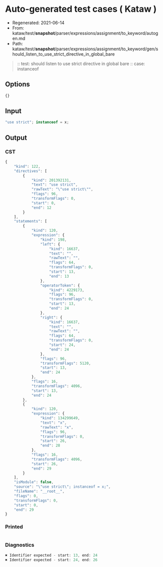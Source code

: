 # Auto-generated test cases ( Kataw )
- Regenerated: 2021-06-14
- From: kataw/test/__snapshot__/parser/expressions/assignment/to_keyword/autogen.md
- Path: kataw/test/__snapshot__/parser/expressions/assignment/to_keyword/gen/should_listen_to_use_strict_directive_in_global_bare
> :: test: should listen to use strict directive in global bare
> :: case: instanceof
## Options

`````js
{}
`````
## Input

`````js
"use strict"; instanceof = x;
`````
## Output

### CST

```javascript
{
    "kind": 122,
    "directives": [
        {
            "kind": 201392131,
            "text": "use strict",
            "rawText": "\"use strict\"",
            "flags": 96,
            "transformFlags": 0,
            "start": 0,
            "end": 12
        }
    ],
    "statements": [
        {
            "kind": 120,
            "expression": {
                "kind": 198,
                "left": {
                    "kind": 16637,
                    "text": "",
                    "rawText": "",
                    "flags": 64,
                    "transformFlags": 0,
                    "start": 13,
                    "end": 13
                },
                "operatorToken": {
                    "kind": 4229173,
                    "flags": 96,
                    "transformFlags": 0,
                    "start": 13,
                    "end": 24
                },
                "right": {
                    "kind": 16637,
                    "text": "",
                    "rawText": "",
                    "flags": 64,
                    "transformFlags": 0,
                    "start": 24,
                    "end": 24
                },
                "flags": 96,
                "transformFlags": 5120,
                "start": 13,
                "end": 24
            },
            "flags": 16,
            "transformFlags": 4096,
            "start": 13,
            "end": 24
        },
        {
            "kind": 120,
            "expression": {
                "kind": 134299649,
                "text": "x",
                "rawText": "x",
                "flags": 96,
                "transformFlags": 0,
                "start": 26,
                "end": 28
            },
            "flags": 16,
            "transformFlags": 4096,
            "start": 26,
            "end": 29
        }
    ],
    "isModule": false,
    "source": "\"use strict\"; instanceof = x;",
    "fileName": "__root__",
    "flags": 0,
    "transformFlags": 0,
    "start": 0,
    "end": 29
}
```

### Printed

```javascript

```

### Diagnostics

```javascript
✖ Identifier expected - start: 13, end: 24
✖ Identifier expected - start: 24, end: 26

```

